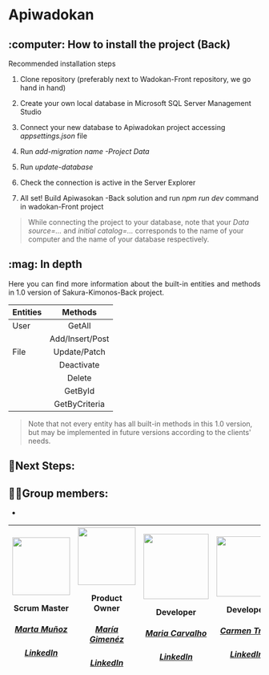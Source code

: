 # Apiwadokan







<h2 align="justify"> :computer: How to install the project (Back) </h2>
<p align="justify> This section demonstrates how to set up your own local database and how to connect it to the API we developed specifically for Wadokan Front project to use. 
It must be noted that, even though the Wadokan Front project may be run using json-server, it is highly recommended to set it up using Apiwadokan Back project.   </h3> 
<p> </p> 

<h3 align="justify"> Recommended installation steps </h3> 

1. Clone repository (preferably next to Wadokan-Front repository, we go hand in hand)  </p> 

2. Create your own local database in Microsoft SQL Server Management Studio </p> 

3. Connect your new database to Apiwadokan project accessing _appsettings.json_ file </p> 
4. Run *add-migration _name_ -Project Data* 
                  
5. Run *update-database*                 

6. Check the connection is active in the Server Explorer </p> 

7. All set! Build Apiwasokan -Back solution and run _npm run dev_ command in wadokan-Front project </p> 

> While connecting the project to your database, note that your *Data source=...* and *initial catalog=...* corresponds to the name of your computer and the name of your database respectively.  

<h2 align="justify"> :mag: In depth </h2> 

<p align="justify"> Here you can find more information about the built-in entities and methods in 1.0 version of Sakura-Kimonos-Back project. </p> 


| Entities    | Methods         |
| ------------|:---------------:| 
| User        | GetAll          | 
|             | Add/Insert/Post |   
| File        | Update/Patch    |   
|             | Deactivate      |    
|             | Delete          |   
|             | GetById         | 
|             | GetByCriteria   |

> Note that not every entity has all built-in methods in this 1.0 version, but may be implemented in future versions according to the clients' needs. 

<h2 align="justify">  🧪Next Steps:</h2>

















## 👩‍💻Group members:
+ 
|<img src="https://user-images.githubusercontent.com/117834971/234281071-f3f6a329-276a-4e1d-839a-81750cb040be.png" width=115><p>Scrum Master</p><h5><a href="https://github.com/MartaMunMol">Marta Muñoz</a></h5><h5><a href="https://www.linkedin.com/in/marta-m-28b334257//">LinkedIn</a></h5>|<img src="https://user-images.githubusercontent.com/117834971/234281032-b739b505-7c23-4a6d-b744-361b033a16b9.png" width=115><p>Product Owner</p><h5><a href="https://github.com/MeryGF">María Gimenéz</a></h5><h5><a href="https://www.linkedIn.com/in/margimfig/">LinkedIn</a></h5>|<img src="https://user-images.githubusercontent.com/117834971/234281295-c035f658-2cd6-4f3d-a453-5b13d3a73a0a.png" width=130><p>Developer</p><h5><a href="https://github.com/Ma-shi22">Maria Carvalho</a></h5><h5><a href="https://www.linkedin.com/in/mariashirleicarvalho/">LinkedIn</a></h5>|<img src="https://user-images.githubusercontent.com/117834971/234281127-87812517-4b78-42b1-a3dd-0adeeae2529e.png" width=120><p>Developer</p><h5><a href="https://github.com/Carmen-Trillo/">Carmen Trillo</a></h5><h5><a href="https://www.linkedin.com/in/carmentrillonavarro/">LinkedIn</a></h5>|<img src="https://user-images.githubusercontent.com/117834971/234281100-a4e510b1-bbb1-4141-aaa8-95f3ff878a48.png" width=115><p>Developer</p><h5><a href="https://github.com/Milacover">Yamila Marquez</a></h5><h5><a href="https://www.linkedin.com/in/yamila-marquez-lobato-640244199/">LinkedIn</a></h5>|
| :---: | :---: | :---: | :---: | :---: |

